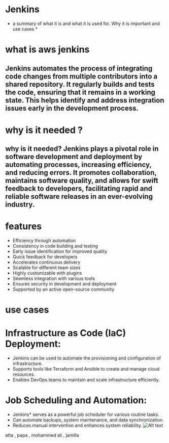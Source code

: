 # Jenkins
* a summary of what it is and what it is used for. Why it is important and use cases *
# what is aws jenkins
## Jenkins automates the process of integrating code changes from multiple contributors into a shared repository. It regularly builds and tests the code, ensuring that it remains in a working state. This helps identify and address integration issues early in the development process.
# why is it needed ?
## why is it needed? Jenkins plays a pivotal role in software development and deployment by automating processes, increasing efficiency, and reducing errors. It promotes collaboration, maintains software quality, and allows for swift feedback to developers, facilitating rapid and reliable software releases in an ever-evolving industry.
# features 
* Efficiency through automation
* Consistency in code building and testing
* Early issue identification for improved quality
* Quick feedback for developers
* Accelerates continuous delivery
* Scalable for different team sizes
* Highly customizable with plugins
* Seamless integration with various tools
* Ensures security in development and deployment
* Supported by an active open-source community
# use cases
# Infrastructure as Code (IaC) Deployment:
* Jenkins can be used to automate the provisioning and configuration of infrastructure.
* Supports tools like Terraform and Ansible to create and manage cloud resources.
* Enables DevOps teams to maintain and scale infrastructure efficiently. 
# Job Scheduling and Automation:
* Jenkins* serves as a powerful job scheduler for various routine tasks.
* Can automate backups, system maintenance, and data synchronization.
* Reduces manual intervention and enhances system reliability.
![Alt text](MicrosoftTeams-image.png)

atta , papa , mohammed ali , jamilla  